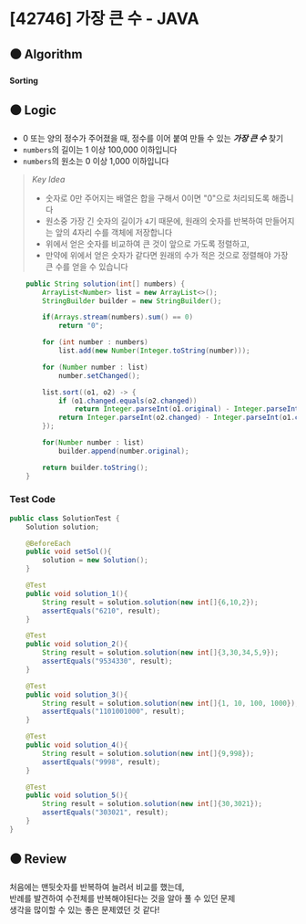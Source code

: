 # [42746] 가장 큰 수 - JAVA

## :black_circle: Algorithm
**Sorting**

## :black_circle: Logic

- 0 또는 양의 정수가 주어졌을 때, 정수를 이어 붙여 만들 수 있는 _**가장 큰 수**_ 찾기
- `numbers`의 길이는 1 이상 100,000 이하입니다
- `numbers`의 원소는 0 이상 1,000 이하입니다

> _Key Idea_
> - 숫자로 0만 주어지는 배열은 합을 구해서 0이면 "0"으로 처리되도록 해줍니다
> - 원소중 가장 긴 숫자의 길이가 `4`기 때문에, 원래의 숫자를 반복하여 만들어지는 앞의 4자리 수를 객체에 저장합니다
> - 위에서 얻은 숫자를 비교하여 큰 것이 앞으로 가도록 정렬하고,
> - 만약에 위에서 얻은 숫자가 같다면 원래의 수가 적은 것으로 정렬해야 가장 큰 수를 얻을 수 있습니다

```Java
    public String solution(int[] numbers) {
        ArrayList<Number> list = new ArrayList<>();
        StringBuilder builder = new StringBuilder();

        if(Arrays.stream(numbers).sum() == 0)
            return "0";

        for (int number : numbers)
            list.add(new Number(Integer.toString(number)));

        for (Number number : list)
            number.setChanged();

        list.sort((o1, o2) -> {
            if (o1.changed.equals(o2.changed))
                return Integer.parseInt(o1.original) - Integer.parseInt(o2.original);
            return Integer.parseInt(o2.changed) - Integer.parseInt(o1.changed);
        });

        for(Number number : list)
            builder.append(number.original);

        return builder.toString();
    }
```

### Test Code

```Java
public class SolutionTest {
    Solution solution;

    @BeforeEach
    public void setSol(){
        solution = new Solution();
    }

    @Test
    public void solution_1(){
        String result = solution.solution(new int[]{6,10,2});
        assertEquals("6210", result);
    }

    @Test
    public void solution_2(){
        String result = solution.solution(new int[]{3,30,34,5,9});
        assertEquals("9534330", result);
    }

    @Test
    public void solution_3(){
        String result = solution.solution(new int[]{1, 10, 100, 1000});
        assertEquals("1101001000", result);
    }

    @Test
    public void solution_4(){
        String result = solution.solution(new int[]{9,998});
        assertEquals("9998", result);
    }

    @Test
    public void solution_5(){
        String result = solution.solution(new int[]{30,3021});
        assertEquals("303021", result);
    }
}
```

## :black_circle: Review
처음에는 맨뒷숫자를 반복하여 늘려서 비교를 했는데,  
반례를 발견하여 수전체를 반복해야된다는 것을 알아 풀 수 있던 문제  
생각을 많이할 수 있는 좋은 문제였던 것 같다!